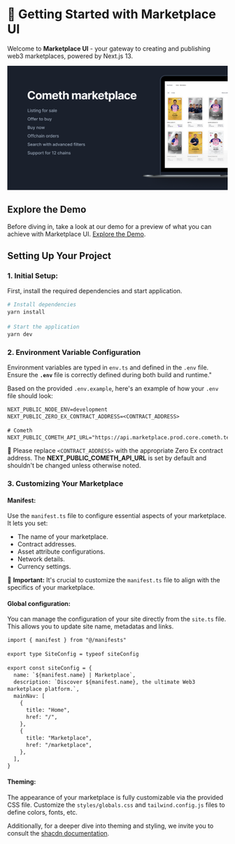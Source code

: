 # 🚀 Getting Started with Marketplace UI

Welcome to **Marketplace UI** - your gateway to creating and publishing web3 marketplaces, powered by Next.js 13.

![Marketplace Screenshot](./thumbnail.png)

## Explore the Demo

Before diving in, take a look at our demo for a preview of what you can achieve with Marketplace UI. 
[Explore the Demo](https://starter.marketplace.develop.core.cometh.tech/marketplace).

## Setting Up Your Project

### 1. Initial Setup:

First, install the required dependencies and start application.

```bash
# Install dependencies
yarn install

# Start the application
yarn dev
```


### 2. Environment Variable Configuration
Environment variables are typed in `env.ts` and defined in the `.env` file. Ensure the **`.env`** file is correctly defined during both build and runtime."

Based on the provided `.env.example`, here's an example of how your `.env` file should look:

```
NEXT_PUBLIC_NODE_ENV=development
NEXT_PUBLIC_ZERO_EX_CONTRACT_ADDRESS=<CONTRACT_ADDRESS>

# Cometh
NEXT_PUBLIC_COMETH_API_URL="https://api.marketplace.prod.core.cometh.tech/v1"
```

🔧 Please replace `<CONTRACT_ADDRESS>` with the appropriate Zero Ex contract address.
The **NEXT_PUBLIC_COMETH_API_URL** is set by default and shouldn't be changed unless otherwise noted.


### 3. Customizing Your Marketplace

#### **Manifest:**
Use the `manifest.ts` file to configure essential aspects of your marketplace. It lets you set:
- The name of your marketplace.
- Contract addresses.
- Asset attribute configurations.
- Network details.
- Currency settings.

🔧 **Important:** It's crucial to customize the `manifest.ts` file to align with the specifics of your marketplace.


#### **Global configuration:**
You can manage the configuration of your site directly from the `site.ts` file. This allows you to update site name, metadatas and links.

```
import { manifest } from "@/manifests"

export type SiteConfig = typeof siteConfig

export const siteConfig = {
  name: `${manifest.name} | Marketplace`,
  description: `Discover ${manifest.name}, the ultimate Web3 marketplace platform.`,
  mainNav: [
    {
      title: "Home", 
      href: "/",
    },
    {
      title: "Marketplace",
      href: "/marketplace",
    },
  ],
}
```

#### **Theming:**
The appearance of your marketplace is fully customizable via the provided CSS file. Customize the `styles/globals.css` and `tailwind.config.js` files to define colors, fonts, etc.

Additionally, for a deeper dive into theming and styling, we invite you to consult the [shacdn documentation](https://ui.shadcn.com/docs/theming).